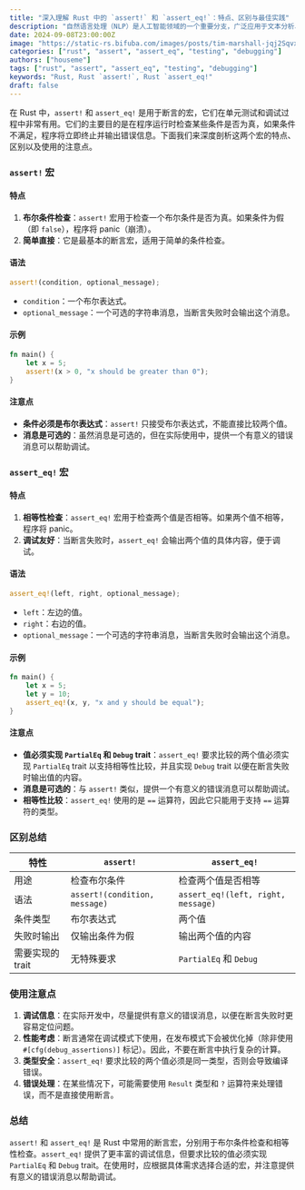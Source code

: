 ```yaml
---
title: "深入理解 Rust 中的 `assert!` 和 `assert_eq!`：特点、区别与最佳实践"
description: "自然语言处理（NLP）是人工智能领域的一个重要分支，广泛应用于文本分析、情感分析、机器翻译等场景。Python 因其丰富的库生态系统和易用性成为 NLP 开发者的首选语言，而 Rust 则以其高性能和内存安全特性逐渐受到关注。本文将探讨如何在 Rust 中调用 Python 的 JioNLP 库，通过 PyO3 实现 Rust 与 Python 的无缝集成，为 NLP 开发者提供一种高效且灵活的解决方案。"
date: 2024-09-08T23:00:00Z
image: "https://static-rs.bifuba.com/images/posts/tim-marshall-jqj2SqvxMVY-unsplash.jpg"
categories: ["rust", "assert", "assert_eq", "testing", "debugging"]
authors: ["houseme"]
tags: ["rust", "assert", "assert_eq", "testing", "debugging"]
keywords: "Rust, Rust `assert!`, Rust `assert_eq!"
draft: false
---
```


在 Rust 中，`assert!` 和 `assert_eq!` 是用于断言的宏，它们在单元测试和调试过程中非常有用。它们的主要目的是在程序运行时检查某些条件是否为真，如果条件不满足，程序将立即终止并输出错误信息。下面我们来深度剖析这两个宏的特点、区别以及使用的注意点。

### `assert!` 宏

#### 特点

1. **布尔条件检查**：`assert!` 宏用于检查一个布尔条件是否为真。如果条件为假（即 `false`），程序将 panic（崩溃）。
2. **简单直接**：它是最基本的断言宏，适用于简单的条件检查。

#### 语法

```rust
assert!(condition, optional_message);
```

- `condition`：一个布尔表达式。
- `optional_message`：一个可选的字符串消息，当断言失败时会输出这个消息。

#### 示例

```rust
fn main() {
    let x = 5;
    assert!(x > 0, "x should be greater than 0");
}
```

#### 注意点

- **条件必须是布尔表达式**：`assert!` 只接受布尔表达式，不能直接比较两个值。
- **消息是可选的**：虽然消息是可选的，但在实际使用中，提供一个有意义的错误消息可以帮助调试。

### `assert_eq!` 宏

#### 特点

1. **相等性检查**：`assert_eq!` 宏用于检查两个值是否相等。如果两个值不相等，程序将 panic。
2. **调试友好**：当断言失败时，`assert_eq!` 会输出两个值的具体内容，便于调试。

#### 语法

```rust
assert_eq!(left, right, optional_message);
```

- `left`：左边的值。
- `right`：右边的值。
- `optional_message`：一个可选的字符串消息，当断言失败时会输出这个消息。

#### 示例

```rust
fn main() {
    let x = 5;
    let y = 10;
    assert_eq!(x, y, "x and y should be equal");
}
```

#### 注意点

- **值必须实现 `PartialEq` 和 `Debug` trait**：`assert_eq!` 要求比较的两个值必须实现 `PartialEq` trait 以支持相等性比较，并且实现 `Debug` trait 以便在断言失败时输出值的内容。
- **消息是可选的**：与 `assert!` 类似，提供一个有意义的错误消息可以帮助调试。
- **相等性比较**：`assert_eq!` 使用的是 `==` 运算符，因此它只能用于支持 `==` 运算符的类型。

### 区别总结

| 特性             | `assert!`                     | `assert_eq!`                       |
| ---------------- | ----------------------------- | ---------------------------------- |
| 用途             | 检查布尔条件                  | 检查两个值是否相等                 |
| 语法             | `assert!(condition, message)` | `assert_eq!(left, right, message)` |
| 条件类型         | 布尔表达式                    | 两个值                             |
| 失败时输出       | 仅输出条件为假                | 输出两个值的内容                   |
| 需要实现的 trait | 无特殊要求                    | `PartialEq` 和 `Debug`             |

### 使用注意点

1. **调试信息**：在实际开发中，尽量提供有意义的错误消息，以便在断言失败时更容易定位问题。
2. **性能考虑**：断言通常在调试模式下使用，在发布模式下会被优化掉（除非使用 `#[cfg(debug_assertions)]` 标记）。因此，不要在断言中执行复杂的计算。
3. **类型安全**：`assert_eq!` 要求比较的两个值必须是同一类型，否则会导致编译错误。
4. **错误处理**：在某些情况下，可能需要使用 `Result` 类型和 `?` 运算符来处理错误，而不是直接使用断言。

### 总结

`assert!` 和 `assert_eq!` 是 Rust 中常用的断言宏，分别用于布尔条件检查和相等性检查。`assert_eq!` 提供了更丰富的调试信息，但要求比较的值必须实现 `PartialEq` 和 `Debug` trait。在使用时，应根据具体需求选择合适的宏，并注意提供有意义的错误消息以帮助调试。
